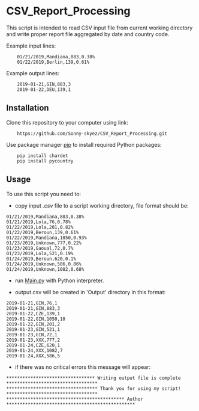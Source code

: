# CSV_Report_Processing

This script is intended to read CSV input file from current working
directory and write proper report file aggregated by date
and country code.

Example input lines:
```
    01/21/2019,Mandiana,883,0.38%
    01/22/2019,Berlin,139,0.61%
```
Example output lines:
```
    2019-01-21,GIN,883,3
    2019-01-22,DEU,139,1
```
## Installation

Clone this repository to your computer using link:

```
    https://github.com/Sonny-skyez/CSV_Report_Processing.git
```

Use package manager [pip](https://pypi.org/project/pip/) to install required Python packages:

```
    pip install chardet
    pip install pycountry
```
## Usage

To use this script you need to:

- copy input *.csv* file to a script working directory, file format should be:
```
01/21/2019,Mandiana,883,0.38%
01/21/2019,Lola,76,0.78%
01/22/2019,Lola,201,0.82%
01/22/2019,Beroun,139,0.61%
01/22/2019,Mandiana,1050,0.93%
01/23/2019,Unknown,777,0.22%
01/23/2019,Gaoual,72,0.7%
01/23/2019,Lola,521,0.19%
01/24/2019,Beroun,620,0.1%
01/24/2019,Unknown,586,0.86%
01/24/2019,Unknown,1082,0.68%
```
- run [Main.py](https://github.com/Sonny-skyez/CSV_Report_Processing/blob/master/Main.py) with Python interpreter.

- output.csv will be created in 'Output' directory in this format:
```
2019-01-21,GIN,76,1
2019-01-21,GIN,883,3
2019-01-22,CZE,139,1
2019-01-22,GIN,1050,10
2019-01-22,GIN,201,2
2019-01-23,GIN,521,1
2019-01-23,GIN,72,1
2019-01-23,XXX,777,2
2019-01-24,CZE,620,1
2019-01-24,XXX,1082,7
2019-01-24,XXX,586,5
```
- if there was no critical errors this message will appear:
```
********************************* Writing output file is complete **********************************
********************************** Thank you for using my script! **********************************
******************************************** Author ************************************************
```
